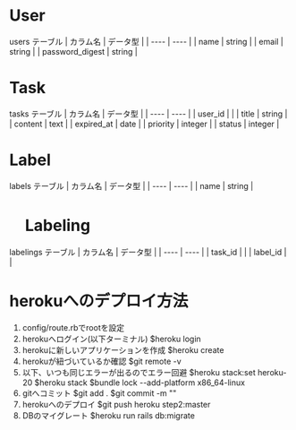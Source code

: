 # User
users テーブル
|  カラム名  |  データ型  |
| ---- | ---- |
|  name  |  string  |
|  email  |  string  |
|  password_digest  |  string  |

# Task
tasks テーブル
|  カラム名  |  データ型  |
| ---- | ---- |
|  user_id  |    |
|  title  |  string  |
|  content  |  text  |
|  expired_at  |  date  |
|  priority  |  integer  |
|  status  |  integer  |

# Label
labels テーブル
|  カラム名  |  データ型  |
| ---- | ---- |
|  name  |  string  |

# 　Labeling
labelings テーブル
|  カラム名  |  データ型  |
| ---- | ---- |
|  task_id  |    |
|  label_id  |    |


# herokuへのデプロイ方法
1. config/route.rbでrootを設定
2. herokuへログイン(以下ターミナル)
   $heroku login
3. herokuに新しいアプリケーションを作成
   $heroku create
4. herokuが紐づいているか確認
   $git remote -v
5. 以下、いつも同じエラーが出るのでエラー回避
   $heroku stack:set heroku-20
   $heroku stack
   $bundle lock --add-platform x86_64-linux
6. gitへコミット
   $git add .
   $git commit -m ""
7. herokuへのデプロイ
   $git push heroku step2:master
8. DBのマイグレート
   $heroku run rails db:migrate
